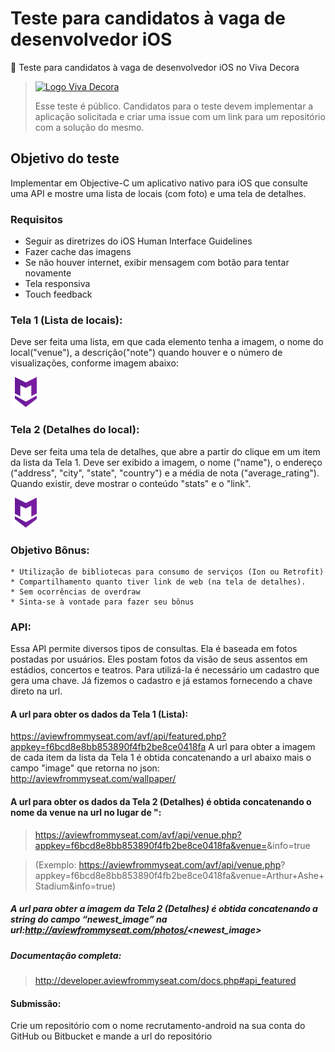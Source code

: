 # Teste para candidatos à vaga de desenvolvedor iOS
:pencil: Teste para candidatos à vaga de desenvolvedor iOS no Viva Decora

> [![Logo Viva Decora](https://cdn.rawgit.com/vivadecora/backend-teste/master/vivadecora-logo.png)](https://www.vivadecora.com.br)
>
> Esse teste é público. Candidatos para o teste devem implementar a aplicação solicitada e criar uma issue com um link para um repositório com a solução do mesmo.

## Objetivo do teste

Implementar em Objective-C um aplicativo nativo para iOS que consulte uma API e mostre uma lista de locais (com foto) e uma tela de detalhes.

### Requisitos
- Seguir as diretrizes do iOS Human Interface Guidelines
- Fazer cache das imagens
- Se não houver internet, exibir mensagem com botão para tentar novamente
- Tela responsiva
- Touch feedback

### Tela 1 (Lista de locais):

Deve ser feita uma lista, em que cada elemento tenha a imagem, o nome do local("venue"), a descrição("note") quando houver e o número de visualizações, conforme imagem abaixo:

![alt text](https://github.com/adam-p/markdown-here/raw/master/src/common/images/icon48.png "Logo Title Text 1")

### Tela 2 (Detalhes do local): 

Deve ser feita uma tela de detalhes, que abre a partir do clique em um item da lista da Tela 1. Deve ser exibido a imagem, o nome ("name"), o endereço ("address", "city", "state", "country") e a média de nota ("average_rating"). Quando existir, deve mostrar o conteúdo "stats" e o "link". 

![alt text](https://github.com/adam-p/markdown-here/raw/master/src/common/images/icon48.png "Logo Title Text 1")

### Objetivo Bônus:

	* Utilização de bibliotecas para consumo de serviços (Ion ou Retrofit)
	* Compartilhamento quanto tiver link de web (na tela de detalhes).
	* Sem ocorrências de overdraw
	* Sinta-se à vontade para fazer seu bônus

### API:

Essa API permite diversos tipos de consultas. Ela é baseada em fotos postadas por usuários. Eles postam fotos da visão de seus assentos em estádios, concertos e teatros. Para utilizá-la é necessário um cadastro que gera uma chave. Já fizemos o cadastro e já estamos fornecendo a chave direto na url.



#### A url para obter os dados da Tela 1 (Lista):
https://aviewfrommyseat.com/avf/api/featured.php?appkey=f6bcd8e8bb853890f4fb2be8ce0418fa A url para obter a imagem de cada item da lista da Tela 1 é obtida concatenando a url abaixo mais o campo "image" que retorna no json:
http://aviewfrommyseat.com/wallpaper/<image>

#### A url para obter os dados da Tela 2 (Detalhes) é obtida concatenando o nome da venue na url no lugar de "<nome da venue>:

> https://aviewfrommyseat.com/avf/api/venue.php?appkey=f6bcd8e8bb853890f4fb2be8ce0418fa&venue=<nome da venue>&info=true

> (Exemplo: https://aviewfrommyseat.com/avf/api/venue.php?
appkey=f6bcd8e8bb853890f4fb2be8ce0418fa&venue=Arthur+Ashe+Stadium&info=true)

##### A url para obter a imagem da Tela 2 (Detalhes) é obtida concatenando a string do campo “newest_image” na url:http://aviewfrommyseat.com/photos/<newest_image>

##### Documentação completa:

> http://developer.aviewfrommyseat.com/docs.php#api_featured

#### Submissão:
Crie um repositório com o nome recrutamento-android na sua conta do GitHub ou Bitbucket e mande a url do repositório

